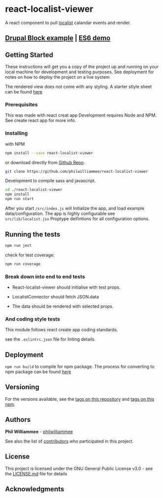 # react-localist-viewer

A react component to pull [localist](https://developer.localist.com/doc/api#event-list) calandar events and render.

## [Drupal Block example](https://cu-communityapps.github.io/CD_cwd_events/src/app/index.html)  |  [ES6 demo](https://philwilliammee.github.io/localist-viewer/docs/)

## Getting Started

These instructions will get you a copy of the project up and running on your local machine for development and testing purposes. See deployment for notes on how to deploy the project on a live system.

The rendered view does not come with any styling. A starter stlyle sheet can be found [here](https://philwilliammee.github.io/localist-viewer/docs/style.css)

### Prerequisites

This was made with react creat app Development requires Node and NPM. See create react app for more info.

### Installing

with NPM

```bash
npm install --save react-localist-viewer
```

or download directly from [Github Repo](https://github.com/philwilliammee/react-localist-viewer).

```bash
git clone https://github.com/philwilliammee/react-localist-viewer
```

Development to compile sass and javascript.

```bash
cd ./react-localist-viewer
npm install
npm run start
```

After you start
`/src/index.js` will Initialize the app, and load example data/configuration. The app is highly configurable see `src/lib/localist.jsx` Proptype deifintions for all configuration options.

## Running the tests

```bash
npm run jest
```

check for test coverage:

```bash
npm run coverage
```

### Break down into end to end tests

- React-localist-viewer should initialise with test props.

- LocalistConnector should fetch JSON.data

- The data should be rendered with selected props.

### And coding style tests

This module follows react create app coding standards.

see the `.eslintrc.json` file for linting details.

## Deployment

`npm run build` to compile for npm package. The process for converting to npm package can be found [here](https://www.npmjs.com/package/create-component-lib)

## Versioning

For the versions available, see the [tags on this repository](https://github.com/philwilliammee/react-localist-viewer/tags) and [tags on this npm](https://www.npmjs.com/package/react-localist-viewer).

## Authors

**Phil Williammee** - [philwilliammee](https://github.com/philwilliammee)

See also the list of [contributors](https://github.com/CU-CommunityApps/react-localist-viewer/graphs/contributors) who participated in this project.

## License

This project is licensed under the GNU General Public License v3.0 - see the [LICENSE.md](https://github.com/philwilliammee/react-localist-viewer/blob/master/LICENSE) file for details

## Acknowledgments
